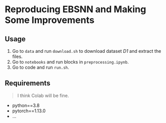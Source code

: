 # Reproducing EBSNN and Making Some Improvements

## Usage

1. Go to `data` and run `download.sh` to download dataset *D1* and extract the files.
2. Go to `notebooks` and run blocks in `preprocessing.ipynb`.
3. Go to code and run `run.sh`.

## Requirements

> I think Colab will be fine.

- python==3.8
- pytorch==1.13.0
- ...
